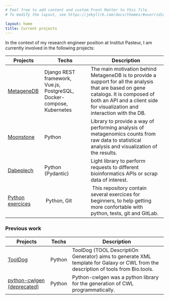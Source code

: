 ```yaml
---
# Feel free to add content and custom Front Matter to this file.
# To modify the layout, see https://jekyllrb.com/docs/themes/#overriding-theme-defaults

layout: home
title: Current projects
---
```


In the context of my research engineer position at Institut Pasteur, I am currently involved
in the following projects:

Projects | Techs | Description
-------- | ----- | -----------
[MetageneDB](https://gitlab.pasteur.fr/metagenomics/metagenedb) | Django REST framework, Vue.js, PostgreSQL, Docker-compose, Kubernetes | The main motivation behind MetageneDB is to provide a support for all the analysis that are based on gene catalogs. It is composed of both an API and a client side for visualization and interaction with the DB.
[Moonstone](https://github.com/motleystate/moonstone) | Python | Library to provide a way of performing analysis of metagenomics counts from raw data to statistical analysis and visualization of the results.
[Dabeplech](https://github.com/motleystate/dabeplech) | Python (Pydantic) | Light library to perform requests to different bioinformatics APIs or scrap data of interest.
[Python exercices](https://gitlab.pasteur.fr/kehillio/python-exercices) | Python, Git | This repository contain several exercices for beginners, to help getting more confortable with python, tests, git and GitLab.

### Previous work

Projects | Techs | Description
-------- | ----- | -----------
[ToolDog](https://github.com/bio-tools/ToolDog) | Python | ToolDog (TOOL DescriptiOn Generator) aims to generate XML template for Galaxy or CWL from the description of tools from Bio.tools.
[python-cwlgen (deprecated)](https://github.com/common-workflow-language/python-cwlgen) | Python | Python-cwlgen was a python library for the generation of CWL programmatically.
